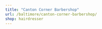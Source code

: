 ```yaml
---
title: "Canton Corner Barbershop"
url: /baltimore/canton-corner-barbershop/
shop: hairdresser
---
```

